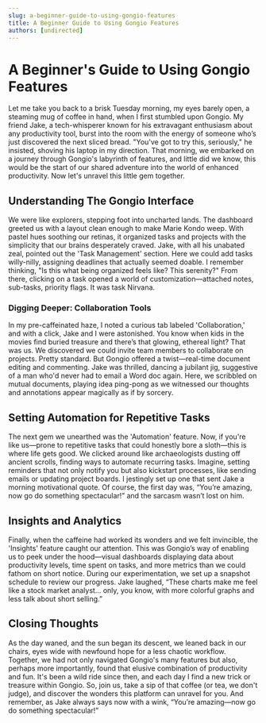 ```yaml
---
slug: a-beginner-guide-to-using-gongio-features
title: A Beginner Guide to Using Gongio Features
authors: [undirected]
---
```


# A Beginner's Guide to Using Gongio Features

Let me take you back to a brisk Tuesday morning, my eyes barely open, a steaming mug of coffee in hand, when I first stumbled upon Gongio. My friend Jake, a tech-whisperer known for his extravagant enthusiasm about any productivity tool, burst into the room with the energy of someone who’s just discovered the next sliced bread. "You've got to try this, seriously," he insisted, shoving his laptop in my direction. That morning, we embarked on a journey through Gongio's labyrinth of features, and little did we know, this would be the start of our shared adventure into the world of enhanced productivity. Now let's unravel this little gem together.

## Understanding The Gongio Interface

We were like explorers, stepping foot into uncharted lands. The dashboard greeted us with a layout clean enough to make Marie Kondo weep. With pastel hues soothing our retinas, it organized tasks and projects with the simplicity that our brains desperately craved. Jake, with all his unabated zeal, pointed out the 'Task Management' section. Here we could add tasks willy-nilly, assigning deadlines that actually seemed doable. I remember thinking, "Is this what being organized feels like? This serenity?" From there, clicking on a task opened a world of customization—attached notes, sub-tasks, priority flags. It was task Nirvana.

### Digging Deeper: Collaboration Tools

In my pre-caffeinated haze, I noted a curious tab labeled 'Collaboration,' and with a click, Jake and I were astonished. You know when kids in the movies find buried treasure and there’s that glowing, ethereal light? That was us. We discovered we could invite team members to collaborate on projects. Pretty standard. But Gongio offered a twist—real-time document editing and commenting. Jake was thrilled, dancing a jubilant jig, suggestive of a man who'd never had to email a Word doc again. Here, we scribbled on mutual documents, playing idea ping-pong as we witnessed our thoughts and annotations appear magically as if by sorcery.

## Setting Automation for Repetitive Tasks

The next gem we unearthed was the 'Automation' feature. Now, if you're like us—prone to repetitive tasks that could honestly bore a sloth—this is where life gets good. We clicked around like archaeologists dusting off ancient scrolls, finding ways to automate recurring tasks. Imagine, setting reminders that not only notify you but also kickstart processes, like sending emails or updating project boards. I jestingly set up one that sent Jake a morning motivational quote. Of course, the first day was, “You’re amazing, now go do something spectacular!” and the sarcasm wasn’t lost on him.

## Insights and Analytics

Finally, when the caffeine had worked its wonders and we felt invincible, the 'Insights' feature caught our attention. This was Gongio’s way of enabling us to peek under the hood—visual dashboards displaying data about productivity levels, time spent on tasks, and more metrics than we could fathom on short notice. During our experimentation, we set up a snapshot schedule to review our progress. Jake laughed, “These charts make me feel like a stock market analyst... only, you know, with more colorful graphs and less talk about short selling.”

## Closing Thoughts

As the day waned, and the sun began its descent, we leaned back in our chairs, eyes wide with newfound hope for a less chaotic workflow. Together, we had not only navigated Gongio's many features but also, perhaps more importantly, found that elusive combination of productivity and fun. It's been a wild ride since then, and each day I find a new trick or treasure within Gongio. So, join us, take a sip of that coffee (or tea, we don't judge), and discover the wonders this platform can unravel for you. And remember, as Jake always says now with a wink, “You’re amazing—now go do something spectacular!”